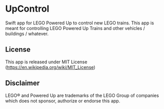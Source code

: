 # UpControl
Swift app for LEGO Powered Up to control new LEGO trains.
This app is meant for controlling LEGO Powered Up Trains and other vehicles / buildings / whatever.

## License
This app is released under MIT License (https://en.wikipedia.org/wiki/MIT_License)

## Disclaimer
LEGO® and Powered Up are trademarks of the LEGO Group of companies which does not sponsor, authorize or endorse this app.
